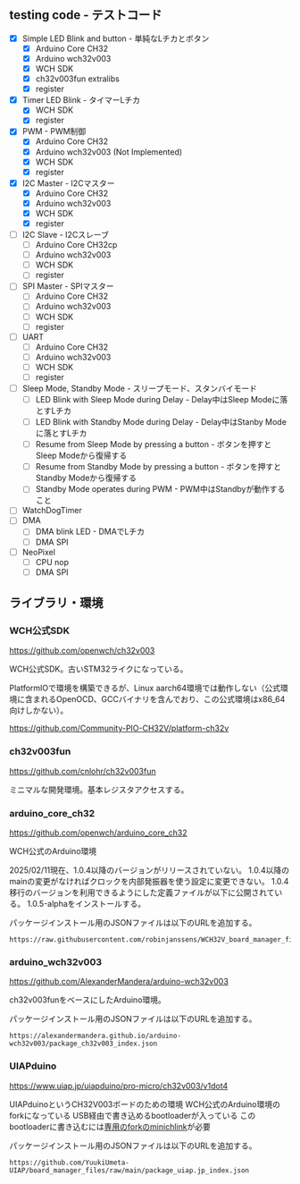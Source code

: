 ## testing code - テストコード

- [x] Simple LED Blink and button - 単純なLチカとボタン
  - [x] Arduino Core CH32
  - [x] Arduino wch32v003
  - [x] WCH SDK
  - [x] ch32v003fun extralibs
  - [x] register
- [x] Timer LED Blink - タイマーLチカ
  - [x] WCH SDK
  - [x] register
- [x] PWM - PWM制御
  - [x] Arduino Core CH32
  - [x] Arduino wch32v003 (Not Implemented)
  - [x] WCH SDK
  - [x] register
- [x] I2C Master - I2Cマスター
  - [x] Arduino Core CH32
  - [x] Arduino wch32v003
  - [x] WCH SDK
  - [x] register
- [ ] I2C Slave - I2Cスレーブ
  - [ ] Arduino Core CH32cp
  - [ ] Arduino wch32v003
  - [ ] WCH SDK
  - [ ] register
- [ ] SPI Master - SPIマスター
  - [ ] Arduino Core CH32
  - [ ] Arduino wch32v003
  - [ ] WCH SDK
  - [ ] register
- [ ] UART
  - [ ] Arduino Core CH32
  - [ ] Arduino wch32v003
  - [ ] WCH SDK
  - [ ] register
- [ ] Sleep Mode, Standby Mode - スリープモード、スタンバイモード
  - [ ] LED Blink with Sleep Mode during Delay - Delay中はSleep Modeに落とすLチカ
  - [ ] LED Blink with Standby Mode during Delay - Delay中はStanby Modeに落とすLチカ
  - [ ] Resume from Sleep Mode by pressing a button - ボタンを押すとSleep Modeから復帰する
  - [ ] Resume from Standby Mode by pressing a button - ボタンを押すとStandby Modeから復帰する
  - [ ] Standby Mode operates during PWM - PWM中はStandbyが動作すること
- [ ] WatchDogTimer
- [ ] DMA
  - [ ] DMA blink LED - DMAでLチカ
  - [ ] DMA SPI
- [ ] NeoPixel
  - [ ] CPU nop
  - [ ] DMA SPI

## ライブラリ・環境

### WCH公式SDK

https://github.com/openwch/ch32v003

WCH公式SDK。古いSTM32ライクになっている。

PlatformIOで環境を構築できるが、Linux aarch64環境では動作しない（公式環境に含まれるOpenOCD、GCCバイナリを含んでおり、この公式環境はx86_64向けしかない）。

https://github.com/Community-PIO-CH32V/platform-ch32v

### ch32v003fun

https://github.com/cnlohr/ch32v003fun

ミニマルな開発環境。基本レジスタアクセスする。

### arduino_core_ch32

https://github.com/openwch/arduino_core_ch32

WCH公式のArduino環境

2025/02/11現在、1.0.4以降のバージョンがリリースされていない。
1.0.4以降のmainの変更がなければクロックを内部発振器を使う設定に変更できない。
1.0.4移行のバージョンを利用できるようにした定義ファイルが以下に公開されている。
1.0.5-alphaをインストールする。

パッケージインストール用のJSONファイルは以下のURLを追加する。

```
https://raw.githubusercontent.com/robinjanssens/WCH32V_board_manager_files/main/package_ch32v_index.json
```

### arduino_wch32v003

https://github.com/AlexanderMandera/arduino-wch32v003

ch32v003funをベースにしたArduino環境。

パッケージインストール用のJSONファイルは以下のURLを追加する。

```
https://alexandermandera.github.io/arduino-wch32v003/package_ch32v003_index.json
```

### UIAPduino

https://www.uiap.jp/uiapduino/pro-micro/ch32v003/v1dot4

UIAPduinoというCH32V003ボードのための環境
WCH公式のArduino環境のforkになっている
USB経由で書き込めるbootloaderが入っている
このbootloaderに書き込むには[専用のforkのminichlink](https://github.com/YuukiUmeta-UIAP/ch32v003fun/tree/master/minichlink)が必要

パッケージインストール用のJSONファイルは以下のURLを追加する。

```
https://github.com/YuukiUmeta-UIAP/board_manager_files/raw/main/package_uiap.jp_index.json
```
